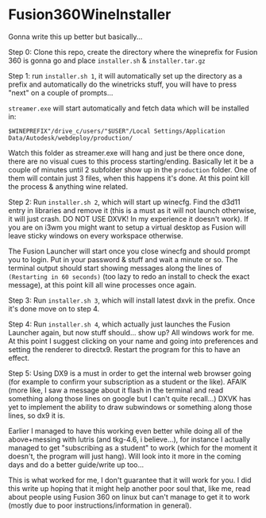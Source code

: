 # Fusion360WineInstaller

Gonna write this up better but basically...

Step 0:
Clone this repo, create the directory where the wineprefix for Fusion 360 is gonna go and place ```installer.sh``` & ```installer.tar.gz```

Step 1:
run ```installer.sh 1```, it will automatically set up the directory as a prefix and automatically do the winetricks stuff, you will have to press "next" on a couple of prompts...

```streamer.exe``` will start automatically and fetch data which will be installed in:
```
$WINEPREFIX"/drive_c/users/"$USER"/Local Settings/Application Data/Autodesk/webdeploy/production/
```

Watch this folder as streamer.exe will hang and just be there once done, there are no visual cues to this process starting/ending. Basically let it be a couple of minutes until 2 subfolder show up in the ```production``` folder. One of them will contain just 3 files, when this happens it's done. At this point kill the process & anything wine related.

Step 2:
Run ```installer.sh 2```, which will start up winecfg. Find the d3d11 entry in libraries and remove it (this is a must as it will not launch otherwise, it will just crash. DO NOT USE DXVK! In my experience it doesn't work). If you are on i3wm you might want to setup a virtual desktop as Fusion will leave sticky windows on every workspace otherwise. 

The Fusion Launcher will start once you close winecfg and should prompt you to login. Put in your password & stuff and wait a minute or so. The terminal output should start showing messages along the lines of ```(Restarting in 60 seconds)``` (too lazy to redo an install to check the exact message), at this point kill all wine processes once again.

Step 3:
Run ```installer.sh 3```, which will install latest dxvk in the prefix. Once it's done move on to step 4.

Step 4:
Run ```installer.sh 4```, which actually just launches the Fusion Launcher again, but now stuff should... show up? All windows work for me. At this point I suggest clicking on your name and going into preferences and setting the renderer to directx9. Restart the program for this to have an effect.

Step 5:
Using DX9 is a must in order to get the internal web browser going (for example to confirm your subscription as a student or the like). AFAIK (more like, I saw a message about it flash in the terminal and read something along those lines on google but I can't quite recall...) DXVK has yet to implement the ability to draw subwindows or something along those lines, so dx9 it is. 

Earlier I managed to have this working even better while doing all of the above+messing with lutris (and tkg-4.6, i believe...), for instance I actually managed to get "subscribing as a student" to work (which for the moment it doesn't, the program will just hang). Will look into it more in the coming days and do a better guide/write up too...


This is what worked for me, I don't guarantee that it will work for you. I did this write up hoping that it might help another poor soul that, like me, read about people using Fusion 360 on linux but can't manage to get it to work (mostly due to poor instructions/information in general).
